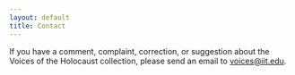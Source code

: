 ```yaml
---
layout: default
title: Contact
---
```


If you have a comment, complaint, correction, or suggestion about the Voices of the Holocaust collection, please send an email to voices@iit.edu.
